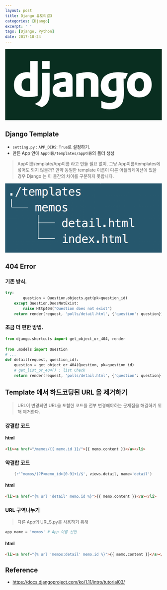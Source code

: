 ```yaml
---
layout: post
title: Django 튜토리얼3
categories: [Django]
excerpt: ' '
tags: [Django, Python]
date: 2017-10-24
---
```


![No Image](/assets/posts/20171021/django.png)

## Django Template
- `setting.py` : `APP_DIRS`: `True`로 설정하기.
- 만든 App 안에 `App이름/templates/app이름`의 폴더 생성
> App이름/emplate/App이름 라고 만들 필요 없이, 그냥 App이름/templates에 넣어도 되지 않을까? 만약 동일한 template 이름이 다른 어플리케이션에 있을 경우 Django 는 이 둘간의 차이를 구분하지 못합니다.

![No Image](/assets/posts/20171024/1.png)

## 404 Error
### 기존 방식.
```python
try:
        question = Question.objects.get(pk=question_id)
    except Question.DoesNotExist:
        raise Http404("Question does not exist")
    return render(request, 'polls/detail.html', {'question': question})
```

### 조금 더 편한 방법.
```python
from django.shortcuts import get_object_or_404, render

from .models import Question
# ...
def detail(request, question_id):
    question = get_object_or_404(Question, pk=question_id)
    # get_list_or_404() : list Check
    return render(request, 'polls/detail.html', {'question': question})
```


## Template 에서 하드코딩된 URL 을 제거하기
> URL이 변경되면 URL을 포함한 코드를 전부 변경해야하는 문제점을 해결하기 위해 제거한다.

### 강결합 코드

#### html

```html
<li><a href="/memos/{{ memo.id }}/">{{ memo.content }}</a></li>
```

### 약결합 코드

```python
    (r'^memos/(?P<memo_id>[0-9]+)/$', views.detail, name='detail')
```

#### html

```HTML
<li><a href="{% url 'detail' memo.id %}">{{ memo.content }}</a></li>
```

### URL 구역나누기
> 다른 App의 URLS.py를 사용하기 위해

```python
app_name = 'memos' # App 이름 선언
```

#### html

```HTML
<li><a href="{% url 'memos:detail' memo.id %}">{{ memo.content }}</a></li>
```

## Reference
- <https://docs.djangoproject.com/ko/1.11/intro/tutorial03/>
